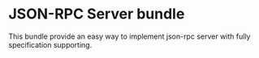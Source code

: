 # JSON-RPC Server bundle
This bundle provide an easy way to implement json-rpc server with fully specification supporting.
